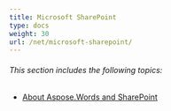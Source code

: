 ```yaml
---
title: Microsoft SharePoint
type: docs
weight: 30
url: /net/microsoft-sharepoint/
---
```


###### This section includes the following topics: 

- [About Aspose.Words and SharePoint](/words/net/about-aspose-words-and-sharepoint/)
